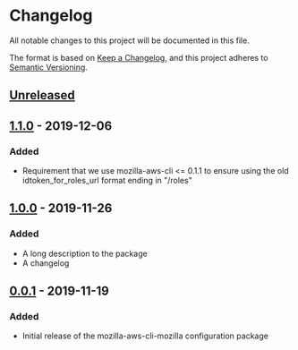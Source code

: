 # Changelog
All notable changes to this project will be documented in this file.

The format is based on [Keep a Changelog](https://keepachangelog.com/en/1.0.0/),
and this project adheres to [Semantic Versioning](https://semver.org/spec/v2.0.0.html).

## [Unreleased]

## [1.1.0] - 2019-12-06
### Added
* Requirement that we use mozilla-aws-cli <= 0.1.1 to ensure using the old
  idtoken_for_roles_url format ending in "/roles"

## [1.0.0] - 2019-11-26
### Added
* A long description to the package
* A changelog

## [0.0.1] - 2019-11-19
### Added
* Initial release of the mozilla-aws-cli-mozilla configuration package

[Unreleased]: https://github.com/mozilla-iam/mozilla-aws-cli-mozilla/compare/v1.1.0...HEAD
[1.1.0]: https://github.com/mozilla-iam/mozilla-aws-cli-mozilla/compare/v1.0.0...v1.1.0
[1.0.0]: https://github.com/mozilla-iam/mozilla-aws-cli-mozilla/compare/v0.0.1...v1.0.0
[0.0.1]: https://github.com/mozilla-iam/mozilla-aws-cli-mozilla/releases/tag/v0.0.1
